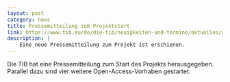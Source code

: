 ```yaml
---
layout: post
category: news
title: Pressemitteilung zum Projektstart
link: https://www.tib.eu/de/die-tib/neuigkeiten-und-termine/aktuelles/detail/startschuss-fuer-fuenf-neue-open-access-projekte
description: |
    Eine neue Pressemitteilung zum Projekt ist erschienen.
---
```

Die TIB hat eine Pressemitteilung zum Start des Projekts herausgegeben. Parallel dazu sind vier weitere Open-Access-Vorhaben gestartet.
